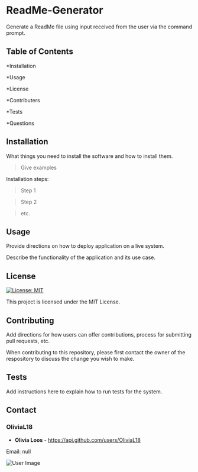 
# ReadMe-Generator

Generate a ReadMe file using input received from the user via the command prompt.

## Table of Contents

*Installation

*Usage

*License

*Contributers

*Tests

*Questions 

## Installation

What things you need to install the software and how to install them.

>Give examples

Installation steps:

>Step 1

>Step 2

>etc.

## Usage

Provide directions on how to deploy application on a live system.

Describe the functionality of the application and its use case.

## License

[![License: MIT](https://img.shields.io/badge/License-MIT-yellow.svg)](https://opensource.org/licenses/MIT)

This project is licensed under the MIT License.

## Contributing

Add directions for how users can offer contributions, process for submitting pull requests, etc.

When contributing to this repository, please first contact the owner of the respository to discuss the change you wish to make.

## Tests

Add instructions here to explain how to run tests for the system.

## Contact

### OliviaL18

* **Olivia Loos** - https://api.github.com/users/OliviaL18

Email: null

![User Image](https://avatars1.githubusercontent.com/u/55845876?v=4)

